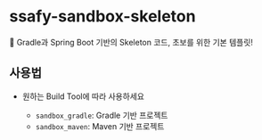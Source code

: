 # ssafy-sandbox-skeleton
🌱 Gradle과 Spring Boot 기반의 Skeleton 코드, 초보를 위한 기본 템플릿!

## 사용법

- 원하는 Build Tool에 따라 사용하세요

  - `sandbox_gradle`: Gradle 기반 프로젝트
  - `sandbox_maven`: Maven 기반 프로젝트
    
